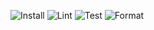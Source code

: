 

![Install](https://img.shields.io/badge/Install-Success-green.svg)
![Lint](https://img.shields.io/badge/Lint-Success-green.svg)
![Test](https://img.shields.io/badge/Test-Success-green.svg)
![Format](https://img.shields.io/badge/Format-Success-green.svg)